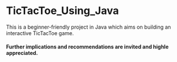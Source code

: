 # TicTacToe_Using_Java

This is a beginner-friendly project in Java which aims on building an interactive TicTacToe game.

#### Further implications and recommendations are invited and highle appreciated.
